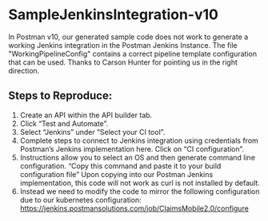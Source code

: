 # SampleJenkinsIntegration-v10
In Postman v10, our generated sample code does not work to generate a working Jenkins integration in the Postman Jenkins Instance. The file "WorkingPipelineConfig"  contains a correct pipeline template configuration that can be used. Thanks to Carson Hunter for pointing us in the right direction. 



## Steps to Reproduce: 
1. Create an API within the API builder tab. 
2. Click “Test and Automate”. 
3. Select “Jenkins” under “Select your CI tool”. 
4. Complete steps to connect to Jenkins integration using credentials from Postman’s Jenkins implementation here. 
Click on “CI configuration”. 
5. Instructions allow you to select an OS and then generate command line configuration. “Copy this command and paste it to your build configuration file”
Upon copying into our Postman Jenkins implementation, this code will not work as curl is not installed by default. 
6. Instead we need to modify the code to mirror the following configuration due to our kubernetes configuration: https://jenkins.postmansolutions.com/job/ClaimsMobile2.0/configure

